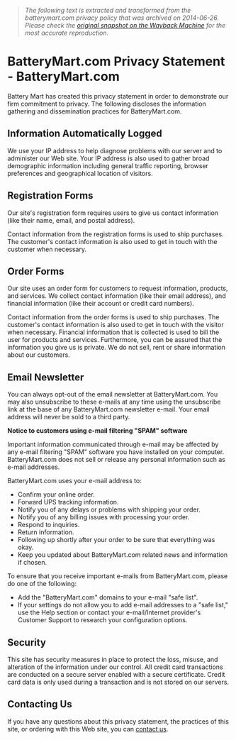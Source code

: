 > *The following text is extracted and transformed from the batterymart.com privacy policy that was archived on 2014-06-26. Please check the [original snapshot on the Wayback Machine](https://web.archive.org/web/20140626092620id_/http%3A//www.batterymart.com/c-privacy-statement.html) for the most accurate reproduction.*

# BatteryMart.com Privacy Statement - BatteryMart.com

Battery Mart has created this privacy statement in order to demonstrate our firm commitment to privacy. The following discloses the information gathering and dissemination practices for BatteryMart.com.

## Information Automatically Logged

We use your IP address to help diagnose problems with our server and to administer our Web site. Your IP address is also used to gather broad demographic information including general traffic reporting, browser preferences and geographical location of visitors.

## Registration Forms

Our site's registration form requires users to give us contact information (like their name, email, and postal address).

Contact information from the registration forms is used to ship purchases. The customer's contact information is also used to get in touch with the customer when necessary.

## Order Forms

Our site uses an order form for customers to request information, products, and services. We collect contact information (like their email address), and financial information (like their account or credit card numbers).

Contact information from the order forms is used to ship purchases. The customer's contact information is also used to get in touch with the visitor when necessary. Financial information that is collected is used to bill the user for products and services. Furthermore, you can be assured that the information you give us is private. We do not sell, rent or share information about our customers.

## Email Newsletter

You can always opt-out of the email newsletter at BatteryMart.com. You may also unsubscribe to these e-mails at any time using the unsubscribe link at the base of any BatteryMart.com newsletter e-mail. Your email address will never be sold to a third party.

**Notice to customers using e-mail filtering "SPAM" software**

Important information communicated through e-mail may be affected by any e-mail filtering "SPAM" software you have installed on your computer. BatteryMart.com does not sell or release any personal information such as e-mail addresses.

BatteryMart.com uses your e-mail address to:

  * Confirm your online order.
  * Forward UPS tracking information.
  * Notify you of any delays or problems with shipping your order.
  * Notify you of any billing issues with processing your order.
  * Respond to inquiries.
  * Return information.
  * Following up shortly after your order to be sure that everything was okay.
  * Keep you updated about BatteryMart.com related news and information if chosen.



To ensure that you receive important e-mails from BatteryMart.com, please do one of the following:

  * Add the "BatteryMart.com" domains to your e-mail "safe list".
  * If your settings do not allow you to add e-mail addresses to a "safe list," use the Help section or contact your e-mail/Internet provider's Customer Support to research your configuration options.



## Security

This site has security measures in place to protect the loss, misuse, and alteration of the information under our control. All credit card transactions are conducted on a secure server enabled with a secure certificate. Credit card data is only used during a transaction and is not stored on our servers.

## Contacting Us

If you have any questions about this privacy statement, the practices of this site, or ordering with this Web site, you can [contact us](https://web.archive.org/c-contact-us.html).

  

